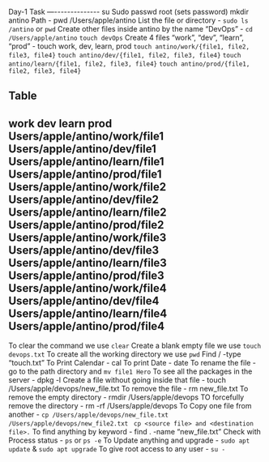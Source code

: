 Day-1 Task
—--------------
su 
Sudo passwd root  (sets password)
mkdir antino
Path - pwd /Users/apple/antino
List the file or directory - `sudo ls /antino`  or `pwd`
Create other files inside antino by the name “DevOps” - `cd /Users/apple/antino`  `touch devOps`
Create 4 files “work”, “dev”, “learn”, “prod” - touch work, dev, learn, prod
`touch antino/work/{file1, file2, file3, file4}`
`touch antino/dev/{file1, file2, file3, file4}`
`touch antino/learn/{file1, file2, file3, file4}`
`touch antino/prod/{file1, file2, file3, file4}`
 <List of Directories>

Table
-----
work
dev
learn
prod
Users/apple/antino/work/file1
Users/apple/antino/dev/file1
Users/apple/antino/learn/file1
Users/apple/antino/prod/file1
Users/apple/antino/work/file2
Users/apple/antino/dev/file2
Users/apple/antino/learn/file2
Users/apple/antino/prod/file2
Users/apple/antino/work/file3
Users/apple/antino/dev/file3
Users/apple/antino/learn/file3
Users/apple/antino/prod/file3
Users/apple/antino/work/file4
Users/apple/antino/dev/file4
Users/apple/antino/learn/file4
Users/apple/antino/prod/file4
----------------------------------

To clear the command we use `clear`
Create a blank empty file we use `touch devops.txt`
To create all the working directory we use `pwd`
Find / -type “touch.txt”
To Print Calendar - cal 
To print Date - date
To rename the file - go to the path directory and `mv file1 Hero`
To see all the packages in the server - dpkg -l
Create a file without going inside that file - touch /Users/apple/devops/new_file.txt
To remove the file - rm new_file.txt
To remove the empty directory -  rmdir  /Users/apple/devops
TO forcefully remove the directory - rm -rf /Users/apple/devops
To Copy one file from another - `cp /Users/apple/devops/new_file.txt /Users/apple/devops/new_file2.txt`         ` cp <source file> and <destination file>.`
To find anything by keyword - find . -name “new_file.txt”
Check with Process status - `ps` or `ps -e`
To  Update anything and upgrade  - `sudo apt update` & `sudo apt upgrade`
 To give root access to any user - `su -`
